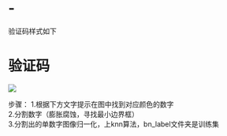 # -
验证码样式如下
# 验证码
![](https://github.com/WMandy/Color_num_captcha/blob/master/000000.png)

步骤： 
1.根据下方文字提示在图中找到对应颜色的数字  
2.分割数字（膨胀腐蚀，寻找最小边界框）  
3.分割出的单数字图像归一化，上knn算法，bn_label文件夹是训练集  
